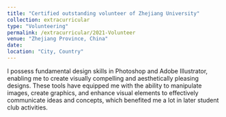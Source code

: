 ```yaml
---
title: "Certified outstanding volunteer of Zhejiang University"
collection: extracurricular
type: "Volunteering"
permalink: /extracurricular/2021-Volunteer
venue: "Zhejiang Province, China"
date: 
location: "City, Country"
---
```


I possess fundamental design skills in Photoshop and Adobe Illustrator, enabling me to create visually compelling and aesthetically pleasing designs. These tools have equipped me with the ability to manipulate images, create graphics, and enhance visual elements to effectively communicate ideas and concepts, which benefited me a lot in later student club activities. 




